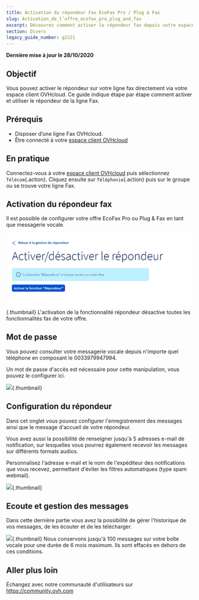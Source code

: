 ```yaml
---
title: Activation du répondeur Fax EcoFax Pro / Plug & Fax
slug: Activation_de_l’offre_ecofax_pro_plug_and_fax
excerpt: Découvrez comment activer le répondeur fax depuis votre espace client OVHcloud
section: Divers
legacy_guide_number: g2221
---
```


**Dernière mise à jour le 28/10/2020**

## Objectif

Vous pouvez activer le répondeur sur votre ligne fax directement via votre espace client OVHcloud. Ce guide indique étape par étape comment activer et utiliser le répondeur de la ligne Fax.

## Prérequis

- Disposer d’une ligne Fax OVHcloud.
- Être connecté à votre [espace client OVHcloud](https://www.ovh.com/auth/?action=gotomanager)

## En pratique

Connectez-vous à votre [espace client OVHcloud](https://www.ovh.com/auth/?action=gotomanager) puis sélectionnez `Télécom`{.action}. Cliquez ensuite sur `Téléphonie`{.action} puis sur le groupe ou se trouve votre ligne Fax.


## Activation du répondeur fax 

Il est possible de configurer votre offre EcoFax Pro ou Plug & Fax en tant que messagerie vocale.

![](images/Activer_désactiver_le_répondeur.jpg){.thumbnail}
L'activation de la fonctionnalité répondeur désactive toutes les fonctionnalités fax de votre offre.


## Mot de passe
Vous pouvez consulter votre messagerie vocale depuis n'importe quel téléphone en composant le 0033979947994.

Un mot de passe d'accès est nécessaire pour cette manipulation, vous pouvez le configurer ici.

![](Mot_de_passe_accès_répondeur){.thumbnail}


## Configuration du répondeur
Dans cet onglet vous pouvez configurer l'enregistrement des messages ainsi que le message d'accueil de votre répondeur.

Vous avez aussi la possibilité de renseigner jusqu'à 5 adresses e-mail de notification, sur lesquelles vous pourrez également recevoir les messages sur différents formats audios.

Personnalisez l'adresse e-mail et le nom de l'expéditeur des notifications que vous recevez, permettant d'éviter les filtres automatiques (type spam webmail).

![](Configuration_du_répondeur){.thumbnail}


## Ecoute et gestion des messages
Dans cette dernière partie vous avez la possibilité de gérer l'historique de vos messages, de les écouter et de les télécharger.

![](Ecoute_et_gestion_des_messages){.thumbnail}
Nous conservons jusqu'à 100 messages sur votre boîte vocale pour une durée de 6 mois maximum. Ils sont effacés en dehors de ces conditions.

## Aller plus loin

Échangez avec notre communauté d'utilisateurs sur <https://community.ovh.com>

